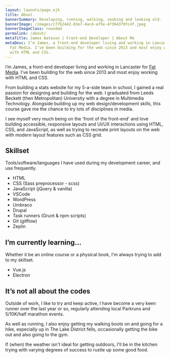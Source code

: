 ```yaml
---
layout: layouts/page.njk
title: About
bannerSummary: Developing, running, walking, cooking and looking old.
bannerImage: /images/c77b2442-83e7-4ac4-a75e-47364379fc4f.jpeg
bannerImageClass: rounded
permalink: /about/
metaTitle: James Bateson | Front-end Developer | About Me
metaDesc: I’m James, a front-end developer living and working in Lancaster for
  Fat Media. I’ve been building for the web since 2013 and most enjoy working
  with HTML and CSS.
---
```

I’m James, a front-end developer living and working in Lancaster for [Fat Media](https://www.fatmedia.co.uk/). I’ve been building for the web since 2013 and most enjoy working with HTML and CSS.

From building a stats website for my 5-a-side team in school, I gained a real passion for designing and building for the web. I graduated from Leeds Beckett (then Metropolitan) University with a degree in Multimedia Technology. Alongside building up my web design/development skills, this course gave me the chance to try lots of disciplines in media.

I see myself very much being on the 'front of the front-end' and love building accessible, responsive layouts and UI/UX interactions using HTML, CSS, and JavaScript, as well as trying to recreate print layouts on the web with modern layout features such as CSS grid.

## Skillset

Tools/software/languages I have used during my development career, and use frequently.

* HTML
* CSS (Sass preprocessor - scss)
* JavaScript (jQuery & vanilla)
* VSCode
* WordPress
* Umbraco
* Drupal
* Task runners (Grunt & npm scripts)
* Git (gitflow)
* Zeplin

## I’m currently learning...

Whether it be an online course or a physical book, I'm always trying to add to my skillset.

* Vue.js
* Electron

## It’s not all about the codes

Outside of work, I like to try and keep active, I have become a very keen runner over the last year or so, regularly attending local Parkruns and 5/10K/half marathon events.

As well as running, I also enjoy getting my walking boots on and going for a hike, especially up in The Lake District fells, occasionally getting the bike out and also going to the gym.

If (when) the weather isn't ideal for getting outdoors, I'll be in the kitchen trying with varying degrees of success to rustle up some good food.